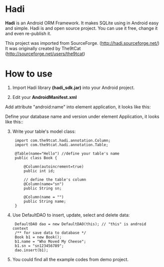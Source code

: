 # Hadi

**Hadi** is an Android ORM Framework. It makes SQLite using in Android easy and simple. 
Hadi is and open source project. You can use it free, change it and even re-publish it.

This project was imported from SourceForge. (http://hadi.sourceforge.net/)
It was originally created by The9tCat (http://sourceforge.net/users/the9tcat)

# How to use

1. Import Hadi library **(hadi_sdk.jar)** into your Android project.

2. Edit your **AndroidManifest.xml**

Add attribute "android:name" into element application, it looks like this:

<application android:name="com.the9tcat.hadi.HadiApplication" android:icon="@drawable/icon" android:label="@string/app_name">

Define your database name and version under element Application, it looks like this::

<application android:name="com.the9tcat.hadi.HadiApplication" android:icon="@drawable/icon" android:label="@string/app_name">
  		<meta-data android:name="Hadi_DB_NAME" android:value="demo.db" />
			<meta-data android:name="Hadi_DB_VERSION" android:value="1" />

3. Write your table's model class:

		import com.the9tcat.hadi.annotation.Column;
		import com.the9tcat.hadi.annotation.Table;
		
		@Table(name="Hello") //define your table's name
		public class Book {
		
			@Column(autoincrement=true)
			public int id;
			
			// define the table's column
			@Column(name="sn")
			public String sn;
			
			@Column(name = "")
			public String name;
		}
	

4. Use DefaultDAO to insert, update, select and delete data:

		DefaultDAO dao = new DefaultDAO(this); // "this" is android context
		/** for save data to database */
		Book b1 = new Book();
		b1.name = "Who Moved My Cheese";
		b1.sn = "sn123456789";
		dao.insert(b1);

5. You could find all the example codes from demo project.